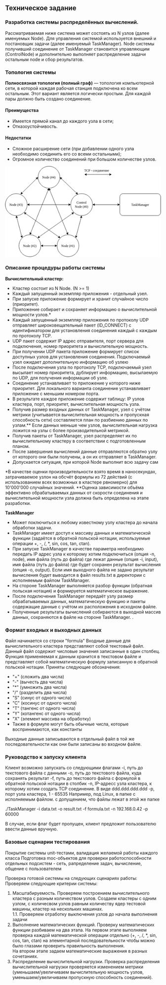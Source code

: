 ## Техническое задание
### Разработка системы распределённых вычислений. 
Рассматриваемая ниже система может состоять из N узлов (далее именуемых Node). Для управления системой используется внешний и постановщик задачи (далее именуемый TaskManager). Node системы получивший соединение от TaskManager становится управляющим (ControlNode) и дополнительно выполняет распределение задачи остальным node и сбор результатов.
### Топология системы
**Полносвязная топология (полный граф)** — топология компьютерной сети, в которой каждая рабочая станция подключена ко всем остальным. Этот вариант является логически простым. Для каждой пары должно быть создано соединение.

#### Преимущества
- Имеется прямой канал до каждого узла в сети;
- Отказоустойчивость.

#### Недостатки
- Сложное расширение сети (при добавлении одного узла необходимо соединить его со всеми остальными);
- Огромное количество соединений при большом количестве узлов.

![Alt text here](images/basic_structure.drawio.png)


### Описание процедуры работы системы
**Вычислительный кластер:**
- Кластер состоит из N Node. (N >= 1)
- Каждый запущенный экземпляр приложения - отдельный узел.
- При запуске приложение формирует и хранит случайное число (приоритет).
- Приложение собирает и сохраняет информацию о вычислительной мощности узлов.*  
- Каждый запущенный экземпляр приложения по протоколу UDP отправляет широковещательный пакет (ID_CONNECT) с идентификатором для установления соединения каждый с каждым по протоколу TCP.
- UDP пакет содержит IP адрес отправителя, порт сервера для подключения, номер приоритета и вычислительную мощность.
- При получении UDP пакета приложение формирует список доступных узлов для установления соединения. Подключаемый узел ожидает дополнительную информацию об узлею
- После подключения узла по протоколу TCP, подключаемый узел высылает номер приоритета, дублирует информацию, высылаемую по UDP, для получения информации об узле.
- Соединение устанавливает то приложение у которого ниже приоритет. Для локального варианта соединение устанавливает приложение с меньшим номером порта.
- В результате каждое приложение содержит таблицу: IP узлов кластера, порт, приоритет, вычислительная мощность узла.
- Получив размер входных данных от TaskManager, узел с учётом метрики (учитывается вычислительная мощность и пропускная способность сети) составляется план по разбиению данных по узлам.** Если данных меньше чем узлов, вычислительная нагрузка ложится на узлы с более производительной метрикой. 
- Получив пакеты от TaskManager, узел распределяет их по вычислительному кластеру в соответствии с подготовленным планом.
- После завершения вычислений данные отправляются обратно узлу от которого они были получены, а он их отправляет в TaskManager.
- Допускается ситуация, при которой Node выполнит всю задачу сам

*В качестве оценки производительности взято время в наносекундах, затрачиваемое узлон на обсчёт формулы из 72 действий (с использованием всех возможных в кластере рвномерно) для 10'000'000 случайных значений.
**Оценка зависимости объёма эффективно обрабатываемых данных от скорости соединения и вычислительной мощности узла должна быть определена на этапе разработки. 

**TaskManager**
- Может поключиться к любому известному узлу кластера до начала обработки задачи.
- TaskManager имеет доступ к массиву данных и математической функции (задаётся в обратной польской нотации, используемые операции +, -, /, \*, sin, cos, tan, ctan).
- При запуске TaskManager в качестве параметра необходимо передать IP адрес узла к которому хотим подключиться (опция -n, node), имя файла (путь до файла) где лежат данные (опция -i, input), имя файла (путь до файла) где будет сохранен результат вычисления (опция -o, output). Если имя выходного файла не задано результат вычисления будет выводится в файл results.txt в директории с исполняемым файлом TaskManager.
- На стороне TaskManager выполняется разбор функции (обратная польская нотация) и формируется математическое выражение.
- После подключения TaskManager передаёт узлу размер обрабатываемых данных, математическую функцию и пакеты содержащие данные с учётом их расположения в исходном файле.
- Полученные результаты вычислений собираются в выходной массив данных, сохраняются в файле на стороне TaskManager.
.


### Формат входных и выходных данных
Файл начинается со строки "formula"
Входные данные для вычислительного кластера представляют собой текстовый файл. Данный файл содержит числовые значения записанные в один столбец. Функция применяемая к данным хранится в текстовом файле и представляет собой математическую формулу записанную в обратной польской нотации. Приняты следующие обозначения:
- "+" (сложить два числа)
- "-" (вычесть два числа)
- "*" (умножить два числа)
- "/" (разделить два числа)
- "S" (синус от одного числа)
- "C" (косинус от одного числа)
- "T" (тангенс от одного числа)
- "Y" (котангенс от одного числа)
- "X" (элемент массива на обработку)
- Также в формуле могут быть обычные числа, которые воспринимаются, как константы

Выходные данные записываются в отдельный файл в той же последовательности как они были записаны во входном файле.

### Руководство к запуску клиента
Клиент возможно запускать со следующими флагами
-i, путь до текстового файла с данными
-o, путь до текстового файла, куда сохранять результат
-f, путь до текстового файла с формулой в обратной польской нотации в столбик
-n, IP-адресс узла кластера, к которому хотим создать TCP соединение. В виде ddd.ddd.ddd.ddd
-p, порт узла кластера, 1 - 65535
Например, под Linux, в папке с исполняемым файлом. с допущением, что файлы лежат в этой же папке

./TaskManager -i data.txt -o result.txt -f formula.txt -n 192.168.0.42 -p 60000

В случае, если флаг будет пропущен, клиент предложит пользователю ввести данные вручную.

### Базовые сценарии тестирования
Покрытие системы unit-тестами, валидация желаемой работы каждого класса
Подготовка moc-объектов для проверки работоспособности отдельных подсистем - сеть, рапределение задач, вычисление, общение с пользователем

Проверка готовой системы на следующих сценариях работы:
Проверяем следующие критерии системы:  
1. Масштабируемость. Проверяем построением вычислительного кластера с разным количеством узлов. Создаем кластеры с одним узлом, с количесвом узлов равным количеству ядер тестовой машины, кластер на нескольких машинах.  
1.1. Проверяем отработку выключения узлов до начала выполнения задачи
2. Выполнение математических функций. Проверку математических функции разбиваем на два этапа. На первом этапе выполняем проверка каждой математической операции отдельно (+, -, /, *, sin, cos, tan, ctan) на элементарной последовательности чтобы можно было глазами проверить правильность выполнения.  
На втором этапе задаем математические выражения в разных сочетаниях.  
3. Распределение вычислительной нагрузки. Проверка распределения вычислительной нагрузки проверяется изменением метрики (уменьшаем/увеличиваем вычислительную мощность узлов, уменьшаем/увеличиваем пропускную способность соединений).  
